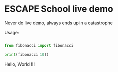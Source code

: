 # ESCAPE School live demo 

Never do live demo, always ends up in a catastrophe

Usage:
```python

from fibonacci import fibonacci

print(fibonacci(10))

```


Hello, World !!!
